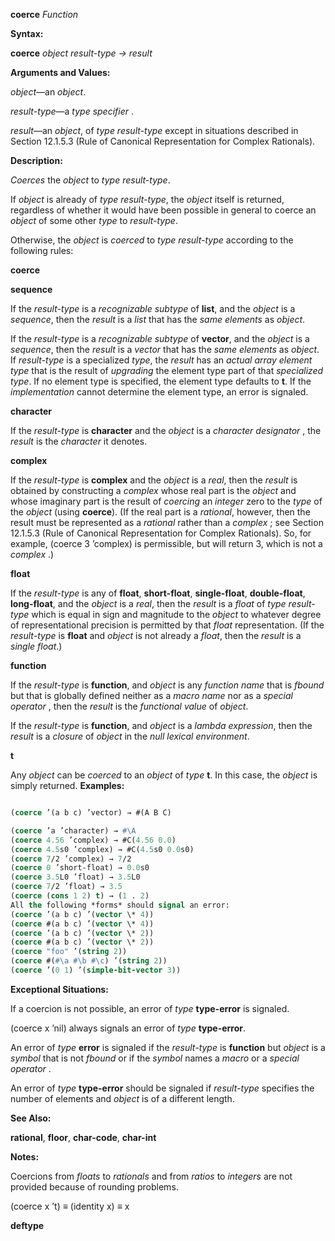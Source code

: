 **coerce** *Function* 



**Syntax:** 



**coerce** *object result-type → result* 



**Arguments and Values:** 



*object*—an *object*. 



*result-type*—a *type specifier* . 



*result*—an *object*, of *type result-type* except in situations described in Section 12.1.5.3 (Rule of Canonical Representation for Complex Rationals). 



**Description:** 



*Coerces* the *object* to *type result-type*. 



If *object* is already of *type result-type*, the *object* itself is returned, regardless of whether it would have been possible in general to coerce an *object* of some other *type* to *result-type*. 



Otherwise, the *object* is *coerced* to *type result-type* according to the following rules: 











**coerce** 



**sequence** 



If the *result-type* is a *recognizable subtype* of **list**, and the *object* is a *sequence*, then the *result* is a *list* that has the *same elements* as *object*. 



If the *result-type* is a *recognizable subtype* of **vector**, and the *object* is a *sequence*, then the *result* is a *vector* that has the *same elements* as *object*. If *result-type* is a specialized *type*, the *result* has an *actual array element type* that is the result of *upgrading* the element type part of that *specialized type*. If no element type is specified, the element type defaults to **t**. If the *implementation* cannot determine the element type, an error is signaled. 



**character** 



If the *result-type* is **character** and the *object* is a *character designator* , the *result* is the *character* it denotes. 



**complex** 



If the *result-type* is **complex** and the *object* is a *real*, then the *result* is obtained by constructing a *complex* whose real part is the *object* and whose imaginary part is the result of *coercing* an *integer* zero to the *type* of the *object* (using **coerce**). (If the real part is a *rational*, however, then the result must be represented as a *rational* rather than a *complex* ; see Section 12.1.5.3 (Rule of Canonical Representation for Complex Rationals). So, for example, (coerce 3 ’complex) is permissible, but will return 3, which is not a *complex* .) 



**float** 



If the *result-type* is any of **float**, **short-float**, **single-float**, **double-float**, **long-float**, and the *object* is a *real*, then the *result* is a *float* of *type result-type* which is equal in sign and magnitude to the *object* to whatever degree of representational precision is permitted by that *float* representation. (If the *result-type* is **float** and *object* is not already a *float*, then the *result* is a *single float*.) 



**function** 



If the *result-type* is **function**, and *object* is any *function name* that is *fbound* but that is globally defined neither as a *macro name* nor as a *special operator* , then the *result* is the *functional value* of *object*. 



If the *result-type* is **function**, and *object* is a *lambda expression*, then the *result* is a *closure* of *object* in the *null lexical environment*. 



**t** 



Any *object* can be *coerced* to an *object* of *type* **t**. In this case, the *object* is simply returned. **Examples:**
```lisp

(coerce ’(a b c) ’vector) → #(A B C)  

(coerce ’a ’character) → #\A 
(coerce 4.56 ’complex) → #C(4.56 0.0) 
(coerce 4.5s0 ’complex) → #C(4.5s0 0.0s0) 
(coerce 7/2 ’complex) → 7/2 
(coerce 0 ’short-float) → 0.0s0 
(coerce 3.5L0 ’float) → 3.5L0 
(coerce 7/2 ’float) → 3.5 
(coerce (cons 1 2) t) → (1 . 2) 
All the following *forms* should signal an error: 
(coerce ’(a b c) ’(vector \* 4)) 
(coerce #(a b c) ’(vector \* 4)) 
(coerce ’(a b c) ’(vector \* 2)) 
(coerce #(a b c) ’(vector \* 2)) 
(coerce "foo" ’(string 2)) 
(coerce #(#\a #\b #\c) ’(string 2)) 
(coerce ’(0 1) ’(simple-bit-vector 3)) 

```
**Exceptional Situations:** 



If a coercion is not possible, an error of *type* **type-error** is signaled. 



(coerce x ’nil) always signals an error of *type* **type-error**. 



An error of *type* **error** is signaled if the *result-type* is **function** but *object* is a *symbol* that is not *fbound* or if the *symbol* names a *macro* or a *special operator* . 



An error of *type* **type-error** should be signaled if *result-type* specifies the number of elements and *object* is of a different length. 



**See Also:** 



**rational**, **floor**, **char-code**, **char-int** 



**Notes:** 



Coercions from *floats* to *rationals* and from *ratios* to *integers* are not provided because of rounding problems. 



(coerce x ’t) *≡* (identity x) *≡* x  







**deftype** 



